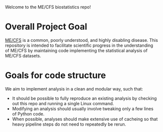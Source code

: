Welcome to the ME/CFS biostatistics repo!
# Overall Project Goal
[ME/CFS](https://en.wikipedia.org/wiki/Myalgic_encephalomyelitis/chronic_fatigue_syndrome) is a common, poorly understood, and highly disabling disease.  This repository is intended to facilitate scientific progress in the understanding of ME/CFS by maintaining code implementing the statistical analysis of ME/CFS datasets. 

# Goals for code structure
We aim to implement analysis in a clean and modular way, such that:
- It should be possible to fully reproduce an existing analysis by checking out this repo and running a single Linux command.
- Modifying an analysis should usually involve tweaking only a few lines of Python code.
- When possible, analyses should make extensive use of cacheing so that heavy pipeline steps do not need to repeatedly be rerun.